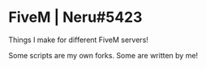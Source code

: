 # FiveM | Neru#5423
Things I make for different FiveM servers!

Some scripts are my own forks. Some are written by me!

